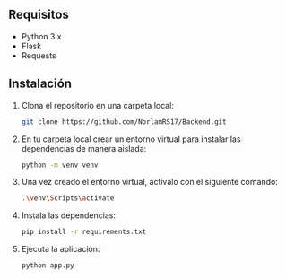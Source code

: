 ## Requisitos
- Python 3.x
- Flask
- Requests

## Instalación

1. Clona el repositorio en una carpeta local:
   ```bash
   git clone https://github.com/NorlamRS17/Backend.git
   ```
2. En tu carpeta local crear un entorno virtual para instalar las dependencias de manera aislada:
   ```bash
   python -m venv venv
   ```
3. Una vez creado el entorno virtual, actívalo con el siguiente comando:
   ```bash
   .\venv\Scripts\activate
   ```
4. Instala las dependencias:
   ```bash
   pip install -r requirements.txt
   ```
5. Ejecuta la aplicación:
   ```bash
   python app.py
   ```
